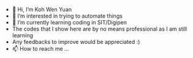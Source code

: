 - 👋 Hi, I’m Koh Wen Yuan
- 👀 I’m interested in trying to automate things
- 🌱 I’m currently learning coding in SIT/Digipen
- The codes that I show here are by no means professional as I am still learning
- Any feedbacks to improve would be appreciated :)
- 📫 How to reach me ...

<!---
KWenYuan/KWenYuan is a ✨ special ✨ repository because its `README.md` (this file) appears on your GitHub profile.
You can click the Preview link to take a look at your changes.
--->
